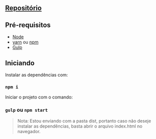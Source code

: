 ## [Repositório](https://github.com/eduwr/frontend-without-framework)

## Pré-requisitos

- [Node](https://nodejs.org/en/)
- [yarn](https://yarnpkg.com/) ou [npm](https://www.npmjs.com/get-npm)
- [Gulp](https://gulpjs.com/)

## Iniciando

Instalar as dependências com:

### `npm i`

Iniciar o projeto com o comando:

### `gulp` ou `npm start`

> Nota: Estou enviando com a pasta dist, portanto caso não deseje instalar as dependências, basta abrir o arquivo index.html no navegador.
